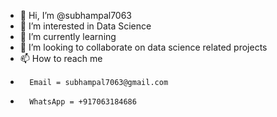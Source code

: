 - 👋 Hi, I’m @subhampal7063
- 👀 I’m interested in Data Science 
- 🌱 I’m currently learning
- 💞️ I’m looking to collaborate on data science related projects
- 📫 How to reach me 
-       Email = subhampal7063@gmail.com
-       WhatsApp = +917063184686
<!---
subhampal7063/subhampal7063 is a ✨ special ✨ repository because its `README.md` (this file) appears on your GitHub profile.
You can click the Preview link to take a look at your changes.
--->
